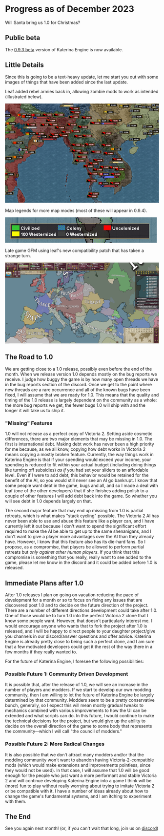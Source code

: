 # Progress as of December 2023

Will Santa bring us 1.0 for Christmas?

## Public beta

The [0.9.3 beta](https://github.com/Nivaturimika/Katerina-Engine/releases/download/v0.9.3%CE%B2/0.9.3-BETA.zip) version of Katerina Engine is now available.

## Little Details

Since this is going to be a text-heavy update, let me start you out with some images of things that have been added since the last update.

Leaf added rebel armies back in, allowing zombie mods to work as intended (illustrated below).

![zombies](./images/reb.png)

Map legends for more map modes (most of these will appear in 0.9.4).

![map legend](./images/leg.png)

Late game GFM using leaf's new compatibility patch that has taken a strange turn.

![gfm](./images/gfm.png)

## The Road to 1.0

We are getting close to a 1.0 release, possibly even before the end of the month. When we release version 1.0 depends mostly on the bug reports we receive. I judge how buggy the game is by how many open threads we have in the bug reports section of the discord. Once we get to the point where new threads are a rare occurrence and all of the known bugs have been fixed, I will assume that we are ready for 1.0. This means that the quality and timing of the 1.0 release is largely dependent on the community as a whole: the more bug reports we get, the fewer bugs 1.0 will ship with and the longer it will take us to ship it.

### "Missing" Features

1.0 will not release as a perfect copy of Victoria 2. Setting aside cosmetic differences, there are two major elements that may be missing in 1.0. The first is international debt. Making debt work has never been a high priority for me because, as we all know, copying how debt works in Victoria 2 means copying a mostly broken feature. Currently, the way things work in Katerina Engine is that if your spending would exceed your income, your spending is reduced to fit within your actual budget (including doing things like turning off subsidies) *as if* you had set your sliders to an affordable level. Even if I were to add debt, this behavior would be retained for the benefit of the AI, so you would still never see an AI go bankrupt. I know that some people want debt in the game, bugs and all, and so I made a deal with leaf (one of the other developers) that if she finishes adding polish to a couple of other features I will add debt back into the game. So whether you will see debt in 1.0 depends largely on that.

The second major feature that may end up missing from 1.0 is partial retreats, which is what makes "stack cycling" possible. The Victoria 2 AI has never been able to use and abuse this feature like a player can, and I have currently left it out because I don't want to spend the significant effort required to make the AI be able to get up to the same shenanigans, and I don't want to give a player more advantages over the AI than they already have. However, I know that this feature also has its die-hard fans. So I propose, as a compromise, that players be allowed to perform partial retreats but *only against other human players*. If you think that this compromise is something that you really, really want to see added to the game, please let me know in the discord and it could be added before 1.0 is released.

## Immediate Plans after 1.0

After 1.0 releases I plan on ~~going on vacation~~ reducing the pace of development for a month or so to focus on fixing any issues that are discovered post 1.0 and to decide on the future direction of the project. There are a number of different directions development could take after 1.0. One of those would be to turn 1.0 into the perfect Victoria 2 clone that I know some people want. However, that doesn't particularly interest me. I would encourage anyone who wants that to fork the project after 1.0 is released, and I will be happy to direct people to your daughter project/give you channels in our discord/answer questions and offer advice. Katerina Engine is already pretty close to being such a perfect clone, and I am sure that a few motivated developers could get it the rest of the way there in a few months if they really wanted to.

For the future of Katerina Engine, I foresee the following possibilities:

### Possible Future 1: Community Driven Development

It is possible that, after the release of 1.0, we will see an increase in the number of players and modders. If we start to develop our own modding community, then I am willing to let the future of Katerina Engine be largely determined by that community. Modders seem to be a pretty conservative bunch, generally, so I expect this will mean mostly gradual tweaks to mechanics combined with various improvements to how the UI can be extended and what scripts can do. In this future, I would continue to make the technical decisions for the project, but would give up the ability to decide on the overall direction of the game to some body that represents the community--which I will call "the council of modders."

### Possible Future 2: More Radical Changes

It is also possible that we don't attract many modders and/or that the modding community won't want to abandon having Victoria-2-compatible mods (which would make extensions and improvements pointless, since they would not be used). In that case, I will assume that 1.0 will be good enough for the people who just want a more performant and stable Victoria 2 and will continue developing Katerina Engine into a game I think will be (more) fun to play without really worrying about trying to imitate Victoria 2 or be compatible with it. I have a number of ideas already about how to change the game's fundamental systems, and I am itching to experiment with them.

## The End

See you again next month! (or, if you can't wait that long, join us on [discord](https://discord.gg/QUJExr4mRn))